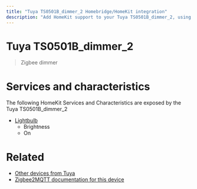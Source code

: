 ```yaml
---
title: "Tuya TS0501B_dimmer_2 Homebridge/HomeKit integration"
description: "Add HomeKit support to your Tuya TS0501B_dimmer_2, using Homebridge, Zigbee2MQTT and homebridge-z2m."
---
```

<!---
This file has been GENERATED using src/docgen/docgen.ts
DO NOT EDIT THIS FILE MANUALLY!
-->
# Tuya TS0501B_dimmer_2
> Zigbee dimmer


# Services and characteristics
The following HomeKit Services and Characteristics are exposed by
the Tuya TS0501B_dimmer_2

* [Lightbulb](../../light.md)
  * Brightness
  * On


# Related
* [Other devices from Tuya](../index.md#tuya)
* [Zigbee2MQTT documentation for this device](https://www.zigbee2mqtt.io/devices/TS0501B_dimmer_2.html)